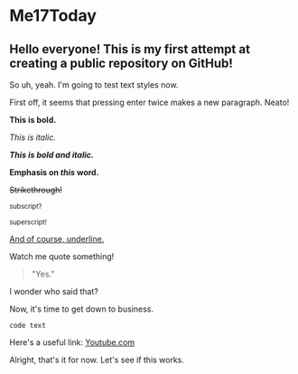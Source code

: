 # Me17Today
## Hello everyone! This is my first attempt at creating a public repository on GitHub!

So uh, yeah. I'm going to test text styles now.

First off, it seems that pressing enter twice makes a new paragraph. Neato!

**This is bold.**

*This is italic.*

***This is bold and italic.***

**Emphasis on *this* word.**

~~Strikethrough!~~

<sub>subscript?</sub>

<sup>superscript!</sup>

<ins>And of course, underline.</ins>

Watch me quote something!
> "Yes."

I wonder who said that?

Now, it's time to get down to business.
```
code text
```

Here's a useful link:
[Youtube.com](https://www.youtube.com/)

Alright, that's it for now. Let's see if this works.

